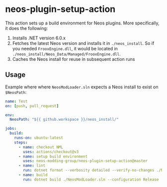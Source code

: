 # neos-plugin-setup-action

This action sets up a build environment for Neos plugins. More specifically, it does the following:

1. Installs .NET version 6.0.x
2. Fetches the latest Neos version and installs it in `./neos_install`. So if you needed `FrooxEngine.dll`, it would be located in `./neos_install/Neos_Data/Managed/FrooxEngine.dll`.
3. Caches the Neos install for reuse in subsequent action runs

## Usage

Example where where `NeosModLoader.sln` expects a Neos install to exist on `$NeosPath`:

```yml
name: Test
on: [push, pull_request]

env:
  NeosPath: "${{ github.workspace }}/neos_install/"

jobs:
  build:
    runs-on: ubuntu-latest
    steps:
      - name: checkout NML
        uses: actions/checkout@v3
      - name: setup build environment
        uses: neos-modding-group/neos-plugin-setup-action@master
      - name: lint
        run: dotnet format --verbosity detailed --verify-no-changes ./NeosModLoader.sln
      - name: build
        run: dotnet build ./NeosModLoader.sln --configuration Release
```
